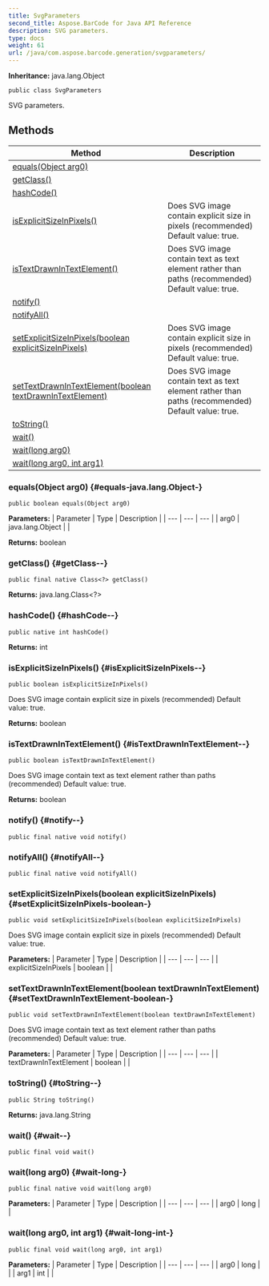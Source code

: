 ```yaml
---
title: SvgParameters
second_title: Aspose.BarCode for Java API Reference
description: SVG parameters.
type: docs
weight: 61
url: /java/com.aspose.barcode.generation/svgparameters/
---
```

**Inheritance:**
java.lang.Object
```
public class SvgParameters
```

SVG parameters.
## Methods

| Method | Description |
| --- | --- |
| [equals(Object arg0)](#equals-java.lang.Object-) |  |
| [getClass()](#getClass--) |  |
| [hashCode()](#hashCode--) |  |
| [isExplicitSizeInPixels()](#isExplicitSizeInPixels--) | Does SVG image contain explicit size in pixels (recommended) Default value: true. |
| [isTextDrawnInTextElement()](#isTextDrawnInTextElement--) | Does SVG image contain text as text element rather than paths (recommended) Default value: true. |
| [notify()](#notify--) |  |
| [notifyAll()](#notifyAll--) |  |
| [setExplicitSizeInPixels(boolean explicitSizeInPixels)](#setExplicitSizeInPixels-boolean-) | Does SVG image contain explicit size in pixels (recommended) Default value: true. |
| [setTextDrawnInTextElement(boolean textDrawnInTextElement)](#setTextDrawnInTextElement-boolean-) | Does SVG image contain text as text element rather than paths (recommended) Default value: true. |
| [toString()](#toString--) |  |
| [wait()](#wait--) |  |
| [wait(long arg0)](#wait-long-) |  |
| [wait(long arg0, int arg1)](#wait-long-int-) |  |
### equals(Object arg0) {#equals-java.lang.Object-}
```
public boolean equals(Object arg0)
```




**Parameters:**
| Parameter | Type | Description |
| --- | --- | --- |
| arg0 | java.lang.Object |  |

**Returns:**
boolean
### getClass() {#getClass--}
```
public final native Class<?> getClass()
```




**Returns:**
java.lang.Class<?>
### hashCode() {#hashCode--}
```
public native int hashCode()
```




**Returns:**
int
### isExplicitSizeInPixels() {#isExplicitSizeInPixels--}
```
public boolean isExplicitSizeInPixels()
```


Does SVG image contain explicit size in pixels (recommended) Default value: true.

**Returns:**
boolean
### isTextDrawnInTextElement() {#isTextDrawnInTextElement--}
```
public boolean isTextDrawnInTextElement()
```


Does SVG image contain text as text element rather than paths (recommended) Default value: true.

**Returns:**
boolean
### notify() {#notify--}
```
public final native void notify()
```




### notifyAll() {#notifyAll--}
```
public final native void notifyAll()
```




### setExplicitSizeInPixels(boolean explicitSizeInPixels) {#setExplicitSizeInPixels-boolean-}
```
public void setExplicitSizeInPixels(boolean explicitSizeInPixels)
```


Does SVG image contain explicit size in pixels (recommended) Default value: true.

**Parameters:**
| Parameter | Type | Description |
| --- | --- | --- |
| explicitSizeInPixels | boolean |  |

### setTextDrawnInTextElement(boolean textDrawnInTextElement) {#setTextDrawnInTextElement-boolean-}
```
public void setTextDrawnInTextElement(boolean textDrawnInTextElement)
```


Does SVG image contain text as text element rather than paths (recommended) Default value: true.

**Parameters:**
| Parameter | Type | Description |
| --- | --- | --- |
| textDrawnInTextElement | boolean |  |

### toString() {#toString--}
```
public String toString()
```




**Returns:**
java.lang.String
### wait() {#wait--}
```
public final void wait()
```




### wait(long arg0) {#wait-long-}
```
public final native void wait(long arg0)
```




**Parameters:**
| Parameter | Type | Description |
| --- | --- | --- |
| arg0 | long |  |

### wait(long arg0, int arg1) {#wait-long-int-}
```
public final void wait(long arg0, int arg1)
```




**Parameters:**
| Parameter | Type | Description |
| --- | --- | --- |
| arg0 | long |  |
| arg1 | int |  |

